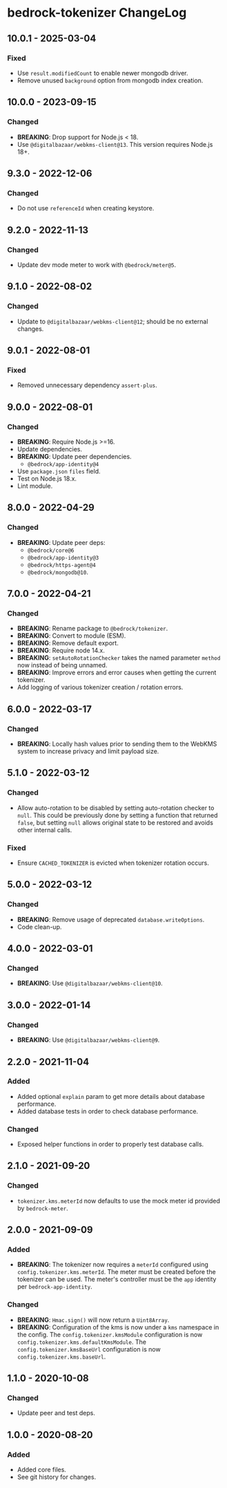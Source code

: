 # bedrock-tokenizer ChangeLog

## 10.0.1 - 2025-03-04

### Fixed
- Use `result.modifiedCount` to enable newer mongodb driver.
- Remove unused `background` option from mongodb index creation.

## 10.0.0 - 2023-09-15

### Changed
- **BREAKING**: Drop support for Node.js < 18.
- Use `@digitalbazaar/webkms-client@13`. This version requires Node.js 18+.

## 9.3.0 - 2022-12-06

### Changed
- Do not use `referenceId` when creating keystore.

## 9.2.0 - 2022-11-13

### Changed
- Update dev mode meter to work with `@bedrock/meter@5`.

## 9.1.0 - 2022-08-02

### Changed
- Update to `@digitalbazaar/webkms-client@12`; should be no
  external changes.

## 9.0.1 - 2022-08-01

### Fixed
- Removed unnecessary dependency `assert-plus`.

## 9.0.0 - 2022-08-01

### Changed
- **BREAKING**: Require Node.js >=16.
- Update dependencies.
- **BREAKING**: Update peer dependencies.
  - `@bedrock/app-identity@4`
- Use `package.json` `files` field.
- Test on Node.js 18.x.
- Lint module.

## 8.0.0 - 2022-04-29

### Changed
- **BREAKING**: Update peer deps:
  - `@bedrock/core@6`
  - `@bedrock/app-identity@3`
  - `@bedrock/https-agent@4`
  - `@bedrock/mongodb@10`.

## 7.0.0 - 2022-04-21

### Changed
- **BREAKING**: Rename package to `@bedrock/tokenizer`.
- **BREAKING**: Convert to module (ESM).
- **BREAKING**: Remove default export.
- **BREAKING**: Require node 14.x.
- **BREAKING**: `setAutoRotationChecker` takes the named parameter `method`
  now instead of being unnamed.
- **BREAKING**: Improve errors and error causes when getting the current
  tokenizer.
- Add logging of various tokenizer creation / rotation errors.

## 6.0.0 - 2022-03-17

### Changed
- **BREAKING**: Locally hash values prior to sending them to
  the WebKMS system to increase privacy and limit payload size.

## 5.1.0 - 2022-03-12

### Changed
- Allow auto-rotation to be disabled by setting auto-rotation
  checker to `null`. This could be previously done by setting
  a function that returned `false`, but setting `null` allows
  original state to be restored and avoids other internal calls.

### Fixed
- Ensure `CACHED_TOKENIZER` is evicted when tokenizer rotation occurs.

## 5.0.0 - 2022-03-12

### Changed
- **BREAKING**: Remove usage of deprecated `database.writeOptions`.
- Code clean-up.

## 4.0.0 - 2022-03-01

### Changed
- **BREAKING**: Use `@digitalbazaar/webkms-client@10`.

## 3.0.0 - 2022-01-14

### Changed
- **BREAKING**: Use `@digitalbazaar/webkms-client@9`.

## 2.2.0 - 2021-11-04

### Added
- Added optional `explain` param to get more details about database performance.
- Added database tests in order to check database performance.

### Changed
- Exposed helper functions in order to properly test database calls.

## 2.1.0 - 2021-09-20

### Changed
- `tokenizer.kms.meterId` now defaults to use the mock meter id provided by
  `bedrock-meter`.

## 2.0.0 - 2021-09-09

### Added
- **BREAKING**: The tokenizer now requires a `meterId` configured using
  `config.tokenizer.kms.meterId`. The meter must be created before the tokenizer
  can be used. The meter's controller must be the `app` identity per
  `bedrock-app-identity`.

### Changed
- **BREAKING**: `Hmac.sign()` will now return a `Uint8Array`.
- **BREAKING**: Configuration of the kms is now under a `kms` namespace in the
  config. The `config.tokenizer.kmsModule` configuration is now
  `config.tokenizer.kms.defaultKmsModule`. The `config.tokenizer.kmsBaseUrl`
  configuration is now `config.tokenizer.kms.baseUrl`.

## 1.1.0 - 2020-10-08

### Changed
- Update peer and test deps.

## 1.0.0 - 2020-08-20

### Added
- Added core files.
- See git history for changes.
